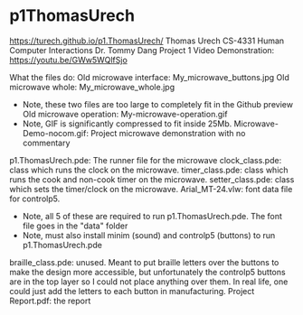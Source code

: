 # p1ThomasUrech
https://turech.github.io/p1.ThomasUrech/
Thomas Urech 
CS-4331 Human Computer Interactions
Dr. Tommy Dang 
Project 1
Video Demonstration: https://youtu.be/GWw5WQlfSjo

What the files do:
Old microwave interface: My_microwave_buttons.jpg
Old microwave whole: My_microwave_whole.jpg
- Note, these two files are too large to completely fit in the Github preview
Old microwave operation: My-microwave-operation.gif
-	Note, GIF is significantly compressed to fit inside 25Mb.
Microwave-Demo-nocom.gif: Project microwave demonstration with no commentary

p1.ThomasUrech.pde: The runner file for the microwave
clock_class.pde: class which runs the clock on the microwave.
timer_class.pde: class which runs the cook and non-cook timer on the microwave.
setter_class.pde: class which sets the timer/clock on the microwave.
Arial_MT-24.vlw: font data file for controlp5.
- Note, all 5 of these are required to run p1.ThomasUrech.pde. The font file goes in the "data" folder
- Note, must also install minim (sound) and controlp5 (buttons) to run p1.ThomasUrech.pde

braille_class.pde: unused. Meant to put braille letters over the buttons to make the design more accessible, but unfortunately the controlp5 buttons are in the top layer so I could not place anything over them. In real life, one could just add the letters to each button in manufacturing.
Project Report.pdf: the report

